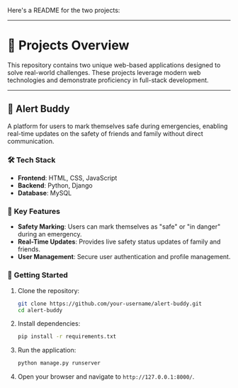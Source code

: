 Here's a README for the two projects:

---

# 📂 Projects Overview  

This repository contains two unique web-based applications designed to solve real-world challenges. These projects leverage modern web technologies and demonstrate proficiency in full-stack development.  

---

## 🚨 **Alert Buddy**  

A platform for users to mark themselves safe during emergencies, enabling real-time updates on the safety of friends and family without direct communication.  

### 🛠️ **Tech Stack**  
- **Frontend**: HTML, CSS, JavaScript  
- **Backend**: Python, Django  
- **Database**: MySQL  

### 🌟 **Key Features**  
- **Safety Marking**: Users can mark themselves as "safe" or "in danger" during an emergency.  
- **Real-Time Updates**: Provides live safety status updates of family and friends.  
- **User Management**: Secure user authentication and profile management.  

### 🚀 **Getting Started**  
1. Clone the repository:  
   ```bash
   git clone https://github.com/your-username/alert-buddy.git
   cd alert-buddy
   ```  
2. Install dependencies:  
   ```bash
   pip install -r requirements.txt
   ```  
3. Run the application:  
   ```bash
   python manage.py runserver
   ```  
4. Open your browser and navigate to `http://127.0.0.1:8000/`.  
